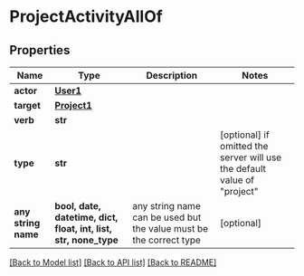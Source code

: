 # ProjectActivityAllOf


## Properties
Name | Type | Description | Notes
------------ | ------------- | ------------- | -------------
**actor** | [**User1**](User1.md) |  | 
**target** | [**Project1**](Project1.md) |  | 
**verb** | **str** |  | 
**type** | **str** |  | [optional]  if omitted the server will use the default value of "project"
**any string name** | **bool, date, datetime, dict, float, int, list, str, none_type** | any string name can be used but the value must be the correct type | [optional]

[[Back to Model list]](../README.md#documentation-for-models) [[Back to API list]](../README.md#documentation-for-api-endpoints) [[Back to README]](../README.md)


